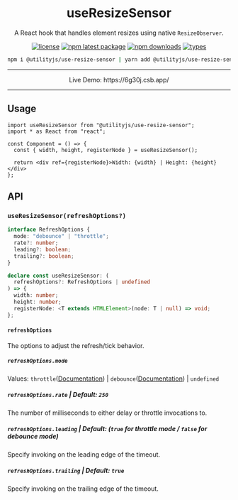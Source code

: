 <div align="center">
  <h1 align="center">
    useResizeSensor
  </h1>
</div>

<div align="center">

A React hook that handles element resizes using native `ResizeObserver`.

[![license](https://img.shields.io/github/license/mimshins/utilityjs?color=212121&style=for-the-badge)](https://github.com/mimshins/utilityjs/blob/main/LICENSE)
[![npm latest package](https://img.shields.io/npm/v/@utilityjs/use-resize-sensor?color=212121&style=for-the-badge)](https://www.npmjs.com/package/@utilityjs/use-resize-sensor)
[![npm downloads](https://img.shields.io/npm/dm/@utilityjs/use-resize-sensor?color=212121&style=for-the-badge)](https://www.npmjs.com/package/@utilityjs/use-resize-sensor)
[![types](https://img.shields.io/npm/types/@utilityjs/use-resize-sensor?color=212121&style=for-the-badge)](https://www.npmjs.com/package/@utilityjs/use-resize-sensor)

```bash
npm i @utilityjs/use-resize-sensor | yarn add @utilityjs/use-resize-sensor
```

</div>

<hr>

<div align="center">
  Live Demo: https://6g30j.csb.app/
</div>

<hr>

## Usage

```tsx
import useResizeSensor from "@utilityjs/use-resize-sensor";
import * as React from "react";

const Component = () => {
  const { width, height, registerNode } = useResizeSensor();

  return <div ref={registerNode}>Width: {width} | Height: {height}</div>
};
```

## API

### `useResizeSensor(refreshOptions?)`

```ts
interface RefreshOptions {
  mode: "debounce" | "throttle";
  rate?: number;
  leading?: boolean;
  trailing?: boolean;
}

declare const useResizeSensor: (
  refreshOptions?: RefreshOptions | undefined
) => {
  width: number;
  height: number;
  registerNode: <T extends HTMLElement>(node: T | null) => void;
};
```

#### `refreshOptions`

The options to adjust the refresh/tick behavior.

##### `refreshOptions.mode`

Values: `throttle`([Documentation](https://lodash.com/docs/4.17.15#throttle)) | `debounce`([Documentation](https://lodash.com/docs/4.17.15#debounce)) | `undefined`

##### `refreshOptions.rate` | Default: `250`

The number of milliseconds to either delay or throttle invocations to.

##### `refreshOptions.leading` | Default: (`true` for throttle mode / `false` for debounce mode)

Specify invoking on the leading edge of the timeout.

##### `refreshOptions.trailing` | Default: `true`

Specify invoking on the trailing edge of the timeout.